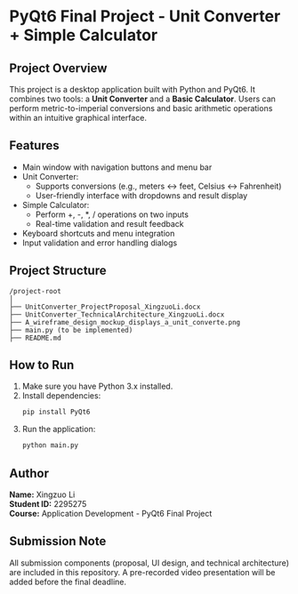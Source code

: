 # PyQt6 Final Project - Unit Converter + Simple Calculator

## Project Overview

This project is a desktop application built with Python and PyQt6. It combines two tools: a **Unit Converter** and a **Basic Calculator**. Users can perform metric-to-imperial conversions and basic arithmetic operations within an intuitive graphical interface.

## Features

- Main window with navigation buttons and menu bar
- Unit Converter:
  - Supports conversions (e.g., meters ↔ feet, Celsius ↔ Fahrenheit)
  - User-friendly interface with dropdowns and result display
- Simple Calculator:
  - Perform +, -, *, / operations on two inputs
  - Real-time validation and result feedback
- Keyboard shortcuts and menu integration
- Input validation and error handling dialogs

## Project Structure

```
/project-root
│
├── UnitConverter_ProjectProposal_XingzuoLi.docx
├── UnitConverter_TechnicalArchitecture_XingzuoLi.docx
├── A_wireframe_design_mockup_displays_a_unit_converte.png
├── main.py (to be implemented)
├── README.md
```

## How to Run

1. Make sure you have Python 3.x installed.
2. Install dependencies:
    ```bash
    pip install PyQt6
    ```
3. Run the application:
    ```bash
    python main.py
    ```

## Author

**Name:** Xingzuo Li  
**Student ID:** 2295275  
**Course:** Application Development - PyQt6 Final Project

## Submission Note

All submission components (proposal, UI design, and technical architecture) are included in this repository. A pre-recorded video presentation will be added before the final deadline.
